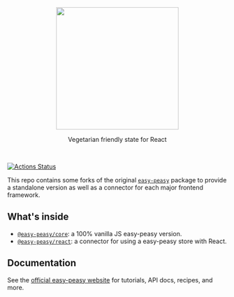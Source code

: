 <p>&nbsp;</p>
<p align='center'>
  <img src="https://i.imgur.com/UnPLVly.png" width="280" />
</p>
<p align='center'>Vegetarian friendly state for React</p>
<p>&nbsp;</p>

[![Actions Status](https://github.com/CyriacBr/easy-peasy-packages/workflows/Node%20CI/badge.svg)](https://github.com/CyriacBr/easy-peasy-packages/actions)

This repo contains some forks of the original [`easy-peasy`](https://github.com/ctrlplusb/easy-peasy) package to provide a standalone version as well as a connector for each major frontend framework.

## What's inside
* [`@easy-peasy/core`](https://github.com/CyriacBr/easy-peasy-packages/tree/master/packages/core): a 100% vanilla JS easy-peasy version.
* [`@easy-peasy/react`](https://github.com/CyriacBr/easy-peasy-packages/tree/master/packages/react): a connector for using a easy-peasy store with React.

## Documentation

See the [official easy-peasy website](https://easy-peasy.now.sh) for tutorials, API docs, recipes, and more.
